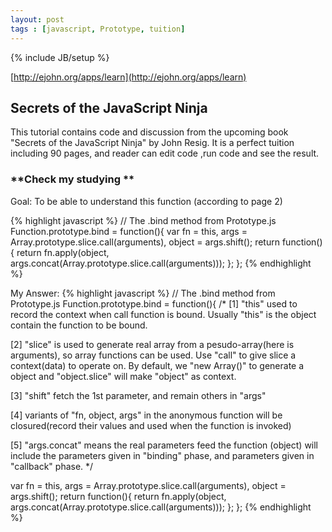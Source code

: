 ```yaml
---
layout: post
tags : [javascript, Prototype, tuition]
---
```

{% include JB/setup %}

[http://ejohn.org/apps/learn](http://ejohn.org/apps/learn)

 Secrets of the JavaScript Ninja
------------------------------------

This tutorial contains code and discussion from the upcoming book "Secrets of the JavaScript Ninja" by John Resig.
It is a perfect tuition including 90 pages, and reader can edit code ,run code and see the result.

### **Check my studying **

Goal: To be able to understand this function (according to page 2)

{% highlight javascript %}
// The .bind method from Prototype.js 
Function.prototype.bind = function(){ 
  var fn = this, args = Array.prototype.slice.call(arguments), object = args.shift(); 
  return function(){ 
    return fn.apply(object, 
      args.concat(Array.prototype.slice.call(arguments))); 
  }; 
};
{% endhighlight %}

My Answer:
{% highlight javascript %}
// The .bind method from Prototype.js 
Function.prototype.bind = function(){ 
/*
[1] "this" used to record the context when call function is bound.
Usually "this" is the object contain the function to be bound.

[2] "slice" is used to generate  real array from a pesudo-array(here is arguments), 
so array functions can be used. Use "call" to give slice a context(data)  to operate on. 
By default, we "new Array()" to generate a object and "object.slice" will make "object" as context.

[3] "shift" fetch the 1st parameter, and remain others in "args"

[4] variants of "fn, object, args" in the anonymous function will be  
closured(record their values and used when the function is invoked) 

[5] "args.concat" means the real parameters feed the function (object) 
will include the parameters given in "binding" phase, and parameters 
given in "callback" phase. 
*/

  var fn = this, args = Array.prototype.slice.call(arguments), object = args.shift(); 
  return function(){ 
    return fn.apply(object, 
      args.concat(Array.prototype.slice.call(arguments))); 
  }; 
};
{% endhighlight %}
